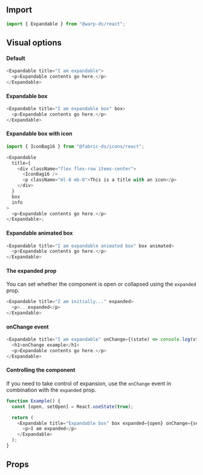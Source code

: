 ## Import

```js
import { Expandable } from "@warp-ds/react";
```

## Visual options

#### Default

```js
<Expandable title="I am expandable">
  <p>Expandable contents go here.</p>
</Expandable>
```

#### Expandable box

```js
<Expandable title="I am expandable box" box>
  <p>Expandable contents go here.</p>
</Expandable>
```

#### Expandable box with icon

```js
import { IconBag16 } from "@fabric-ds/icons/react";

<Expandable
  title={
    <div className="flex flex-row items-center">
      <IconBag16 />
      <p className="ml-8 mb-0">This is a title with an icon</p>
    </div>
  }
  box
  info
>
  <p>Expandable contents go here.</p>
</Expandable>;
```

#### Expandable animated box

```js
<Expandable title="I am expandable animated box" box animated>
  <p>Expandable contents go here.</p>
</Expandable>
```

#### The expanded prop

You can set whether the component is open or collapsed using the `expanded` prop.

```js
<Expandable title="I am initially..." expanded>
  <p>...expanded</p>
</Expandable>
```

#### onChange event

```js
<Expandable title="I am expandable" onChange={(state) => console.log(state)}>
  <h1>onChange example</h1>
  <p>Expandable contents go here.</p>
</Expandable>
```

#### Controlling the component

If you need to take control of expansion, use the `onChange` event in combination with the `expanded` prop.

```js
function Example() {
  const [open, setOpen] = React.useState(true);

  return (
    <Expandable title="Expandable box" box expanded={open} onChange={setOpen}>
      <p>I am expanded</p>
    </Expandable>
  );
}
```

## Props

<api-table type="react" component="Expandable" />
